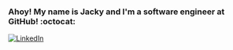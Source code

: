 ### Ahoy! My name is Jacky and I'm a software engineer at GitHub! :octocat:

[![LinkedIn](https://img.shields.io/badge/LinkedIn-%230077B5.svg?logo=linkedin&logoColor=white)](https://www.linkedin.com/in/jacky-wong-md/) 
